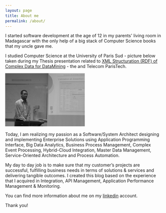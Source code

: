 ```yaml
---
layout: page
title: About me
permalink: /about/
---
```


I started software development at the age of 12 in my parents' living  room in Madagascar with the only help of a big stack of Computer Science books that my uncle gave me. 

I studied Computer Science at the University of  Paris Sud - picture below taken during my Thesis presentation related to [XML Structuration (RDF) of Complex Data for DataMining](/assets/about/Master-Thesis-in-Resource-Description-Framework.pdf) - the and Telecom ParisTech.

<img src="/assets/about/internship-presentation-2004.png" alt="internship-presentation-2004" style="zoom: 25%;" />

Today, I am realizing my passion as a Software/System Architect designing and implementing Enterprise  Solutions using Application Programming Interface, Big Data Analytics,  Business Process Management, Complex Event Processing, Hybrid-Cloud  Integration, Master Data Management, Service-Oriented Architecture and  Process Automation. 

My day to day job is to make sure that my  customer’s projects are successful, fulfilling business needs in terms  of solutions & services and delivering tangible outcomes. I created this blog based on the experience that I acquired in Integration, API Management, Application Performance Management & Monitoring.

You can find more information about me on my [linkedin](https://www.linkedin.com/in/anthonyrabiaza/) account.

Thank you!

